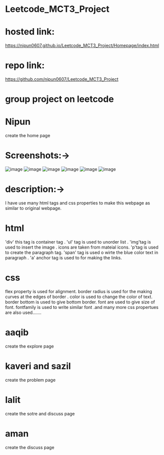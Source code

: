 # Leetcode_MCT3_Project
# hosted link:
https://nipun0607.github.io/Leetcode_MCT3_Project/Homepage/index.html
# repo link:
https://github.com/nipun0607/Leetcode_MCT3_Project
# group project on leetcode
# Nipun
create the home page
# Screenshots:->
![image](https://github.com/nipun0607/Leetcode_MCT3_Project/assets/126556793/81bd713c-c526-4c2a-9198-88a7e4e3ac6c)
![image](https://github.com/nipun0607/Leetcode_MCT3_Project/assets/126556793/725d4c13-345e-4a21-90b7-faffd4a859f7)
![image](https://github.com/nipun0607/Leetcode_MCT3_Project/assets/126556793/c92df5f3-4c70-4ffe-b9ad-52fe6ba2170e)
![image](https://github.com/nipun0607/Leetcode_MCT3_Project/assets/126556793/2da38d25-20e6-4d70-8b6e-451ff25581b0)
![image](https://github.com/nipun0607/Leetcode_MCT3_Project/assets/126556793/285108d3-f2cb-4815-bb72-eac78617ff37)
![image](https://github.com/nipun0607/Leetcode_MCT3_Project/assets/126556793/42b06a88-7bce-443f-9c4c-7f59516d7e19)
# description:->
I have use many html tags and css properties to make this webpage as similar to original webpage.
# html 
'div' this tag is container tag .
'ul' tag is used to unorder list .
'img'tag is used to insert the image .
icons are taken from mateial icons.
'p'tag is used to create the paragraph tag.
'span' tag is used o wirte the blue color text in paragraph .
'a' anchor tag is used to for making the links.
# css
flex property is used for alignment.
border radius is used for the making curves at the edges of border .
color is used to change the color of text.
border bottom is used to give bottom border. 
font are used to give size of font.
fontfamily is used to write similar font .and many more css propertues are also used.......
# aaqib
create the explore page
# kaveri and sazil 
create the problem page
# lalit 
create the sotre and discuss page
# aman 
create the discuss page

